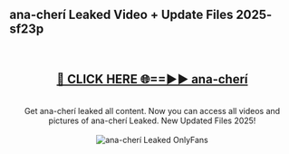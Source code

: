 <h2>ana-cherí Leaked Video + Update Files 2025- sf23p</h2>
<br>
<div align="center">
<h2><a href="https://libra.edu.pl?ana-cherí" rel="nofollow">🔴 CLICK HERE 🌐==►► ana-cherí</a></h2>
<br>
Get ana-cherí leaked all content. Now you can access all videos and pictures of ana-cherí Leaked. New Updated Files 2025!
<br>
<br>
<a href="https://libra.edu.pl?ana-cherí" rel="nofollow" data-target="animated-image.originalLink"><img src="https://i.ibb.co.com/WyWwxjT/player-gif2.gif" alt="ana-cherí Leaked OnlyFans" style="max-width: 100%; display: inline-block;" data-target="animated-image.originalImage"></a>
</div>
<br>